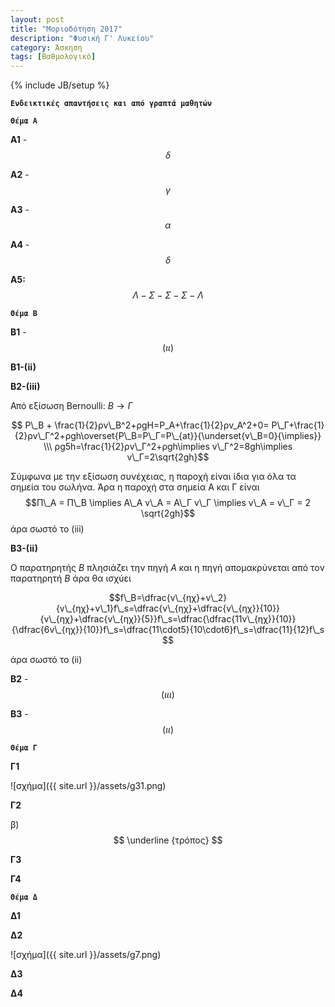 ```yaml
---
layout: post
title: "Μοριοδότηση 2017"
description: "Φυσική Γ' Λυκείου"
category: Άσκηση
tags: [Βαθμολογικό]
---
```

{% include JB/setup %}



**`Ενδεικτικές απαντήσεις και από γραπτά μαθητών`**



**`Θέμα Α`**


**Α1** - $$δ$$


**Α2** - $$γ$$


**Α3** - $$α$$


**Α4** - $$δ$$


**Α5:**  $$Λ - Σ - Σ - Σ - Λ$$


**`Θέμα Β`**


**Β1** - $$(ιι)$$

**B1-(ii)**



**B2-(iii)**

Από εξίσωση Bernoulli: $Β\to Γ$

$$ P\_B + \frac{1}{2}ρv\_Β^2+ρgH=P_Α+\frac{1}{2}ρv_Α^2+0= P\_Γ+\frac{1}{2}ρv\_Γ^2+ρgh\overset{P\_Β=P\_Γ=P\_{at}}{\underset{v\_Β=0}{\implies}} \\\      ρg5h=\frac{1}{2}ρv\_Γ^2+ρgh\implies v\_Γ^2=8gh\implies v\_Γ=2\sqrt{2gh}$$

Σύμφωνα με την εξίσωση συνέχειας, η παροχή είναι ίδια για όλα τα σημεία του σωλήνα.
Άρα η παροχή στα σημεία Α και Γ είναι
$$Π\_Α = Π\_Β \implies A\_A v\_Α = Α\_Γ v\_Γ \implies v\_Α = v\_Γ = 2 \sqrt{2gh}$$
άρα σωστό το (iii)

**B3-(ii)**

Ο παρατηρητής $Β$ πλησιάζει την πηγή $Α$ και η πηγή απομακρύνεται από τον παρατηρητή $Β$ άρα θα ισχύει

$$f\_Β=\dfrac{v\_{ηχ}+v\_2}{v\_{ηχ}+v\_1}f\_s=\dfrac{v\_{ηχ}+\dfrac{v\_{ηχ}}{10}}{v\_{ηχ}+\dfrac{v\_{ηχ}}{5}}f\_s=\dfrac{\dfrac{11v\_{ηχ}}{10}}{\dfrac{6v\_{ηχ}}{10}}f\_s=\dfrac{11\cdot5}{10\cdot6}f\_s=\dfrac{11}{12}f\_s $$

άρα σωστό το (ii)


  [1]: http://www.migadikos.gr/?qa=blob&qa_blobid=17835205404678765296
  [2]: http://
  [3]: http://www.migadikos.gr/?qa=blob&qa_blobid=10299639162929228272




**Β2** - $$(ιιι)$$





**Β3** - $$(ιι)$$








**`Θέμα Γ`**




**Γ1**


![σχήμα]({{ site.url }}/assets/g31.png) 




**Γ2**





β) $$ \underline {τρόπος} $$











**Γ3**




**Γ4**




**`Θέμα Δ`**




**Δ1**





**Δ2**


![σχήμα]({{ site.url }}/assets/g7.png) 



**Δ3**




**Δ4**


